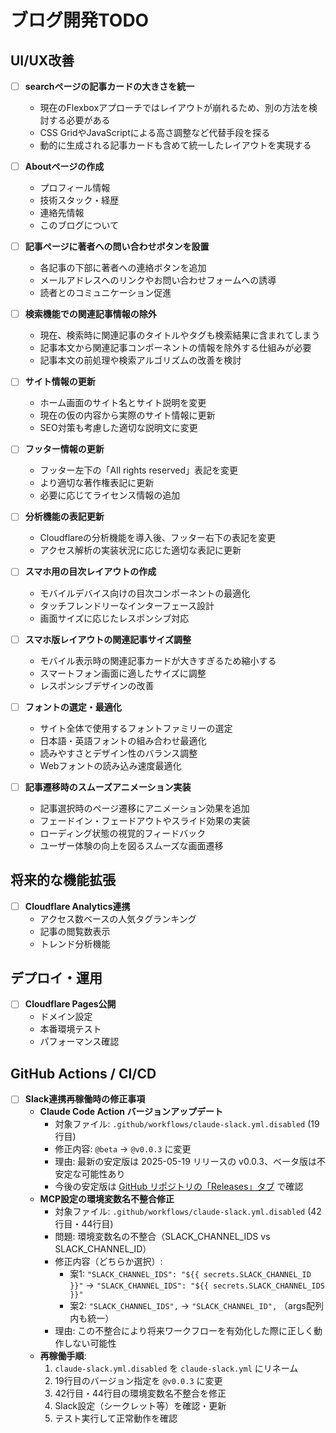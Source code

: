 # ブログ開発TODO

## UI/UX改善
- [ ] **searchページの記事カードの大きさを統一**
  - 現在のFlexboxアプローチではレイアウトが崩れるため、別の方法を検討する必要がある
  - CSS GridやJavaScriptによる高さ調整など代替手段を探る
  - 動的に生成される記事カードも含めて統一したレイアウトを実現する

- [ ] **Aboutページの作成**
  - プロフィール情報
  - 技術スタック・経歴
  - 連絡先情報
  - このブログについて


- [ ] **記事ページに著者への問い合わせボタンを設置**
  - 各記事の下部に著者への連絡ボタンを追加
  - メールアドレスへのリンクやお問い合わせフォームへの誘導
  - 読者とのコミュニケーション促進

- [ ] **検索機能での関連記事情報の除外**
  - 現在、検索時に関連記事のタイトルやタグも検索結果に含まれてしまう
  - 記事本文から関連記事コンポーネントの情報を除外する仕組みが必要
  - 記事本文の前処理や検索アルゴリズムの改善を検討

- [ ] **サイト情報の更新**
  - ホーム画面のサイト名とサイト説明を変更
  - 現在の仮の内容から実際のサイト情報に更新
  - SEO対策も考慮した適切な説明文に変更

- [ ] **フッター情報の更新**
  - フッター左下の「All rights reserved」表記を変更
  - より適切な著作権表記に更新
  - 必要に応じてライセンス情報の追加

- [ ] **分析機能の表記更新**
  - Cloudflareの分析機能を導入後、フッター右下の表記を変更
  - アクセス解析の実装状況に応じた適切な表記に更新

- [ ] **スマホ用の目次レイアウトの作成**
  - モバイルデバイス向けの目次コンポーネントの最適化
  - タッチフレンドリーなインターフェース設計
  - 画面サイズに応じたレスポンシブ対応

- [ ] **スマホ版レイアウトの関連記事サイズ調整**
  - モバイル表示時の関連記事カードが大きすぎるため縮小する
  - スマートフォン画面に適したサイズに調整
  - レスポンシブデザインの改善

- [ ] **フォントの選定・最適化**
  - サイト全体で使用するフォントファミリーの選定
  - 日本語・英語フォントの組み合わせ最適化
  - 読みやすさとデザイン性のバランス調整
  - Webフォントの読み込み速度最適化

- [ ] **記事遷移時のスムーズアニメーション実装**
  - 記事選択時のページ遷移にアニメーション効果を追加
  - フェードイン・フェードアウトやスライド効果の実装
  - ローディング状態の視覚的フィードバック
  - ユーザー体験の向上を図るスムーズな画面遷移

## 将来的な機能拡張
- [ ] **Cloudflare Analytics連携**
  - アクセス数ベースの人気タグランキング
  - 記事の閲覧数表示
  - トレンド分析機能

## デプロイ・運用
- [ ] **Cloudflare Pages公開**
  - ドメイン設定
  - 本番環境テスト
  - パフォーマンス確認

## GitHub Actions / CI/CD
- [ ] **Slack連携再稼働時の修正事項**
  - **Claude Code Action バージョンアップデート**
    - 対象ファイル: `.github/workflows/claude-slack.yml.disabled` (19行目)
    - 修正内容: `@beta` → `@v0.0.3` に変更
    - 理由: 最新の安定版は 2025-05-19 リリースの v0.0.3、ベータ版は不安定な可能性あり
    - 今後の安定版は [GitHub リポジトリの「Releases」タブ](https://github.com/anthropics/claude-code-action/releases) で確認
  - **MCP設定の環境変数名不整合修正**
    - 対象ファイル: `.github/workflows/claude-slack.yml.disabled` (42行目・44行目)
    - 問題: 環境変数名の不整合（SLACK_CHANNEL_IDS vs SLACK_CHANNEL_ID）
    - 修正内容（どちらか選択）:
      - 案1: `"SLACK_CHANNEL_IDS": "${{ secrets.SLACK_CHANNEL_ID }}"` → `"SLACK_CHANNEL_IDS": "${{ secrets.SLACK_CHANNEL_IDS }}"`
      - 案2: `"SLACK_CHANNEL_IDS",` → `"SLACK_CHANNEL_ID",` （args配列内も統一）
    - 理由: この不整合により将来ワークフローを有効化した際に正しく動作しない可能性
  - **再稼働手順**:
    1. `claude-slack.yml.disabled` を `claude-slack.yml` にリネーム
    2. 19行目のバージョン指定を `@v0.0.3` に変更
    3. 42行目・44行目の環境変数名不整合を修正
    4. Slack設定（シークレット等）を確認・更新
    5. テスト実行して正常動作を確認